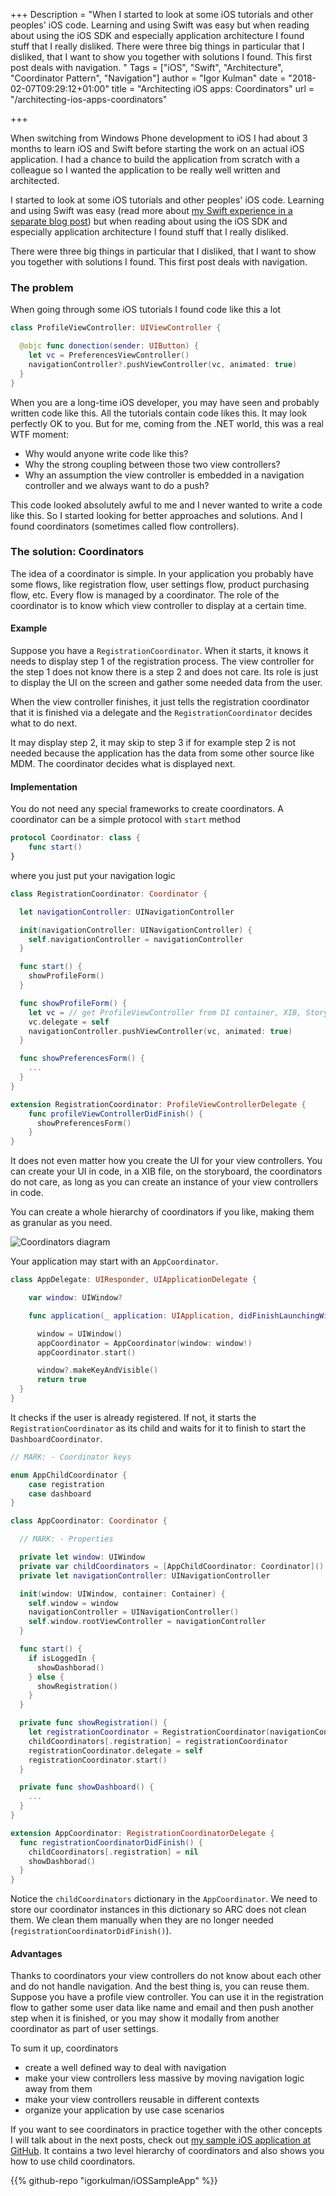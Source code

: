 +++
Description = "When I started to look at some iOS tutorials and other peoples' iOS code. Learning and using Swift was easy but when reading about using the iOS SDK and especially application architecture I found stuff that I really disliked. There were three big things in particular that I disliked, that I want to show you together with solutions I found. This first post deals with navigation. "
Tags = ["iOS", "Swift", "Architecture", "Coordinator Pattern", "Navigation"]
author = "Igor Kulman"
date = "2018-02-07T09:29:12+01:00"
title = "Architecting iOS apps: Coordinators"
url = "/architecting-ios-apps-coordinators"

+++

When switching from Windows Phone development to iOS I had about 3 months to learn iOS and Swift before starting the work on an actual iOS application. I had a chance to build the application from scratch with a colleague so I wanted the application to be really well written and architected.

I started to look at some iOS tutorials and other peoples' iOS code. Learning and using Swift was easy (read more about [my Swift experience in a separate blog post](/my-experience-with-swift-after-9-months)) but when reading about using the iOS SDK and especially application architecture I found stuff that I really disliked.

There were three big things in particular that I disliked, that I want to show you together with solutions I found. This first post deals with navigation.

### The problem

When going through some iOS tutorials I found code like this a lot

```swift
class ProfileViewController: UIViewController {

  @objc func donection(sender: UIButton) {
    let vc = PreferencesViewController()
    navigationController?.pushViewController(vc, animated: true)
  }
}
```

When you are a long-time iOS developer, you may have seen and probably written code like this. All the tutorials contain code likes this. It may look perfectly OK to you. But for me, coming from the .NET world, this was a real WTF moment:

* Why would anyone write code like this?
* Why the strong coupling between those two view controllers?
* Why an assumption the view controller is embedded in a navigation controller and we always want to do a push?

This code looked absolutely awful to me and I never wanted to write a code like this. So I started looking for better approaches and solutions. And I found coordinators (sometimes called flow controllers).

### The solution: Coordinators

The idea of a coordinator is simple. In your application you probably have some flows, like registration flow, user settings flow, product purchasing flow, etc. Every flow is managed by a coordinator. The role of the coordinator is to know which view controller to display at a certain time.

<!--more-->

#### Example

Suppose you have a `RegistrationCoordinator`. When it starts, it knows it needs to display step 1 of the registration process. The view controller for the step 1 does not know there is a step 2 and does not care. Its role is just to display the UI on the screen and gather some needed data from the user.

When the view controller finishes, it just tells the registration coordinator that it is finished via a delegate and the `RegistrationCoordinator` decides what to do next.

It may display step 2, it may skip to step 3 if for example step 2 is not needed because the application has the data from some other source like MDM. The coordinator decides what is displayed next.

#### Implementation

You do not need any special frameworks to create coordinators. A coordinator can be a simple protocol with `start` method

```swift
protocol Coordinator: class {
    func start()
}
```

where you just put your navigation logic

```swift
class RegistrationCoordinator: Coordinator {

  let navigationController: UINavigationController

  init(navigationController: UINavigationController) {
    self.navigationController = navigationController
  }

  func start() {
    showProfileForm()
  }

  func showProfileForm() {
    let vc = // get ProfileViewController from DI container, XIB, Storyboard, etc
    vc.delegate = self
    navigationController.pushViewController(vc, animated: true)
  }

  func showPreferencesForm() {
    ...
  }
}

extension RegistrationCoordinator: ProfileViewControllerDelegate {
    func profileViewControllerDidFinish() {
      showPreferencesForm()
    }
}
```

It does not even matter how you create the UI for your view controllers. You can create your UI in code, in a XIB file, on the storyboard, the coordinators do not care, as long as you can create an instance of your view controllers in code.

You can create a whole hierarchy of coordinators if you like, making them as granular as you need.

![Coordinators diagram](coordinators.png)

Your application may start with an `AppCoordinator`.

```swift
class AppDelegate: UIResponder, UIApplicationDelegate {

    var window: UIWindow?

    func application(_ application: UIApplication, didFinishLaunchingWithOptions _: [UIApplicationLaunchOptionsKey: Any]?) -> Bool {

      window = UIWindow()
      appCoordinator = AppCoordinator(window: window!)
      appCoordinator.start()

      window?.makeKeyAndVisible()
      return true
  }
}
```

It checks if the user is already registered. If not, it starts the `RegistrationCoordinator` as its child and waits for it to finish to start the `DashboardCoordinator`.

```swift
// MARK: - Coordinator keys

enum AppChildCoordinator {
    case registration
    case dashboard
}

class AppCoordinator: Coordinator {

  // MARK: - Properties

  private let window: UIWindow
  private var childCoordinators = [AppChildCoordinator: Coordinator]()
  private let navigationController: UINavigationController

  init(window: UIWindow, container: Container) {
    self.window = window
    navigationController = UINavigationController()
    self.window.rootViewController = navigationController
  }

  func start() {
    if isLoggedIn {
      showDashborad()
    } else {
      showRegistration()
    }
  }

  private func showRegistration() {
    let registrationCoordinator = RegistrationCoordinator(navigationController: navigationController)
    childCoordinators[.registration] = registrationCoordinator
    registrationCoordinator.delegate = self
    registrationCoordinator.start()
  }

  private func showDashboard() {
    ...
  }
}

extension AppCoordinator: RegistrationCoordinatorDelegate {
  func registrationCoordinatorDidFinish() {
    childCoordinators[.registration] = nil
    showDashborad()
  }
}
```

Notice the `childCoordinators` dictionary in the `AppCoordinator`. We need to store our coordinator instances in this dictionary so ARC does not clean them. We clean them manually when they are no longer needed (`registrationCoordinatorDidFinish()`).

#### Advantages

Thanks to coordinators your view controllers do not know about each other and do not handle navigation. And the best thing is, you can reuse them. Suppose you have a profile view controller. You can use it in the registration flow to gather some user data like name and email and then push another step when it is finished, or you may show it modally from another coordinator as part of user settings.

To sum it up, coordinators

* create a well defined way to deal with navigation
* make your view controllers less massive by moving navigation logic away from them
* make your view controllers reusable in different contexts
* organize your application by use case scenarios

If you want to see coordinators in practice together with the other concepts I will talk about in the next posts, check out [my sample iOS application at GitHub](https://github.com/igorkulman/iOSSampleApp). It contains a two level hierarchy of coordinators and also shows you how to use child coordinators.

{{% github-repo "igorkulman/iOSSampleApp" %}}
